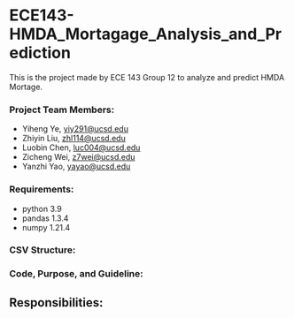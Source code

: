 # ECE143-HMDA_Mortagage_Analysis_and_Prediction

This is the project made by ECE 143 Group 12 to analyze and predict HMDA Mortage.

### Project Team Members:
- Yiheng Ye, yiy291@ucsd.edu
- Zhiyin Liu, zhl114@ucsd.edu
- Luobin Chen, luc004@ucsd.edu
- Zicheng Wei, z7wei@ucsd.edu
- Yanzhi Yao, yayao@ucsd.edu

### Requirements:
- python 3.9
- pandas 1.3.4
- numpy 1.21.4

### CSV Structure:


### Code, Purpose, and Guideline:


## Responsibilities:
